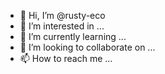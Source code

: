 - 👋 Hi, I’m @rusty-eco
- 👀 I’m interested in ...
- 🌱 I’m currently learning ...
- 💞️ I’m looking to collaborate on ...
- 📫 How to reach me ...

<!---
rusty-eco/rusty-eco is a ✨ special ✨ repository because its `README.md` (this file) appears on your GitHub profile.
You can click the Preview link to take a look at your changes.
--->
